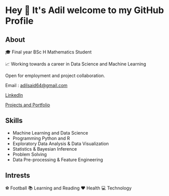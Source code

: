 # Hey 👋 It's Adil welcome to my GitHub Profile

## About

🎓 Final year BSc H Mathematics Student

📈 Working towards a career in Data Science and Machine Learning

Open for employment and project collaboration.

Email : adilsaid64@gmail.com

[LinkedIn](https://www.linkedin.com/in/adil-s64/)

[Projects and Portfolio](https://github.com/adilsaid64/Data-Science-and-Machine-Learning-Portfolio)

## Skills

- Machine Learning and Data Science
- Programming Python and R
- Exploratory Data Analysis & Data Visualization
- Statistics & Bayesian Inference
- Problem Solving
- Data Pre-processing & Feature Engineering

## Intrests
⚽ Football
📚 Learning and Reading
❤️ Health
💻 Technology
